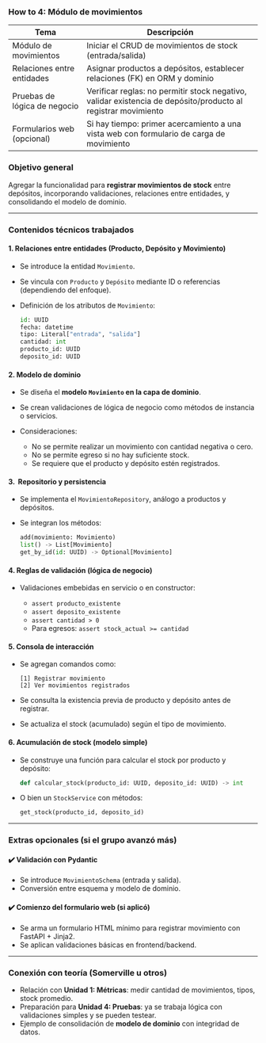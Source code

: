 ###  How to 4: Módulo de movimientos

| Tema                            | Descripción                                                                                                   |
| ------------------------------- | ------------------------------------------------------------------------------------------------------------- |
|  Módulo de movimientos        | Iniciar el CRUD de movimientos de stock (entrada/salida)                                                      |
|  Relaciones entre entidades   | Asignar productos a depósitos, establecer relaciones (FK) en ORM y dominio                                    |
|  Pruebas de lógica de negocio | Verificar reglas: no permitir stock negativo, validar existencia de depósito/producto al registrar movimiento |
|  Formularios web (opcional)   | Si hay tiempo: primer acercamiento a una vista web con formulario de carga de movimiento                      |


###  Objetivo general

Agregar la funcionalidad para **registrar movimientos de stock** entre depósitos, incorporando validaciones, relaciones entre entidades, y consolidando el modelo de dominio.

---

###  Contenidos técnicos trabajados

#### 1.  Relaciones entre entidades (Producto, Depósito y Movimiento)

* Se introduce la entidad `Movimiento`.
* Se vincula con `Producto` y `Depósito` mediante ID o referencias (dependiendo del enfoque).
* Definición de los atributos de `Movimiento`:

  ```python
  id: UUID
  fecha: datetime
  tipo: Literal["entrada", "salida"]
  cantidad: int
  producto_id: UUID
  deposito_id: UUID
  ```

#### 2.  Modelo de dominio

* Se diseña el **modelo `Movimiento` en la capa de dominio**.
* Se crean validaciones de lógica de negocio como métodos de instancia o servicios.
* Consideraciones:

  * No se permite realizar un movimiento con cantidad negativa o cero.
  * No se permite egreso si no hay suficiente stock.
  * Se requiere que el producto y depósito estén registrados.

#### 3. ️ Repositorio y persistencia

* Se implementa el `MovimientoRepository`, análogo a productos y depósitos.
* Se integran los métodos:

  ```python
  add(movimiento: Movimiento)
  list() -> List[Movimiento]
  get_by_id(id: UUID) -> Optional[Movimiento]
  ```

#### 4.  Reglas de validación (lógica de negocio)

* Validaciones embebidas en servicio o en constructor:

  * `assert producto_existente`
  * `assert deposito_existente`
  * `assert cantidad > 0`
  * Para egresos: `assert stock_actual >= cantidad`

#### 5.  Consola de interacción

* Se agregan comandos como:

  ```
  [1] Registrar movimiento
  [2] Ver movimientos registrados
  ```
* Se consulta la existencia previa de producto y depósito antes de registrar.
* Se actualiza el stock (acumulado) según el tipo de movimiento.

#### 6.  Acumulación de stock (modelo simple)

* Se construye una función para calcular el stock por producto y depósito:

  ```python
  def calcular_stock(producto_id: UUID, deposito_id: UUID) -> int
  ```
* O bien un `StockService` con métodos:

  ```python
  get_stock(producto_id, deposito_id)
  ```

---

###  Extras opcionales (si el grupo avanzó más)

#### ✔️ Validación con Pydantic

* Se introduce `MovimientoSchema` (entrada y salida).
* Conversión entre esquema y modelo de dominio.

#### ✔️ Comienzo del formulario web (si aplicó)

* Se arma un formulario HTML mínimo para registrar movimiento con FastAPI + Jinja2.
* Se aplican validaciones básicas en frontend/backend.

---

###  Conexión con teoría (Somerville u otros)

* Relación con **Unidad 1: Métricas**: medir cantidad de movimientos, tipos, stock promedio.
* Preparación para **Unidad 4: Pruebas**: ya se trabaja lógica con validaciones simples y se pueden testear.
* Ejemplo de consolidación de **modelo de dominio** con integridad de datos.




